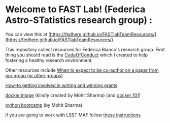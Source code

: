 # Welcome to FAST Lab! (Federica Astro-STatistics research group) :
You can view this at [https://fedhere.github.io/FASTlabTeamResources/](https://fedhere.github.io/FASTlabTeamResources/)

This repository collect resources for Federica Bianco's research group. 
First thing you should read is the [CodeOfConduct](https://fedhere.github.io/FASTlabTeamResources/CodeOfConduct.html) which I created to help fostering a healthy research environment. 

Other resources include 
[When to expect to be co-author on a paper from our group (or other groups)]()

[How-to getting involved in writing and winning grants]()

[docker image](https://hub.docker.com/r/mohitsharma44/ucsl-image/dockerfile/) (kindly created by Mohit Sharma) (and [docker 101](https://itnext.io/docker-101-fundamentals-the-dockerfile-b33b59d0f14b))

[python bootcamp](https://sharmamohit.com/tutorials/ucsl/) (by Mohit Sharma)

if you are going to work with LSST MAF follow [these instructions](https://docs.google.com/document/d/17qwGkqgDyREQBAXBAymE5iUSjxjwiyFtem_jZnJy5V4/edit)
